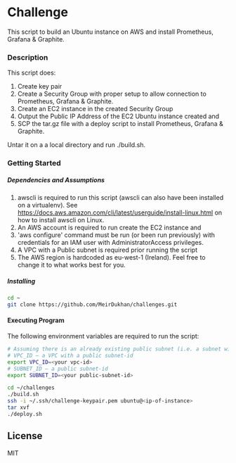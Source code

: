 # Challenge

This script to build an Ubuntu instance on AWS and install Prometheus, Grafana & Graphite. 
### Description 
This script does: 
1. Create key pair
2. Create a Security Group with proper setup to allow connection to Prometheus, Grafana & Graphite. 
3. Create an EC2 instance in the created Security Group
4. Output the Public IP Address of the EC2 Ubuntu instance created and 
5. SCP the tar.gz file with a deploy script to install Prometheus, Grafana & Graphite. 

Untar it on a a local directory and run ./build.sh. 

### Getting Started 
##### Dependencies and Assumptions
1. awscli is required to run this script (awscli can also have been installed on a virtualenv). 
See https://docs.aws.amazon.com/cli/latest/userguide/install-linux.html on how to install awscli on Linux. 
2. An AWS account is required to run create the EC2 instance and 
3. 'aws configure' command must be run (or been run previously) with credentials for an IAM user with AdministratorAccess privileges. 
4. A VPC with a Public subnet is required prior running the script
5. The AWS region is hardcoded as eu-west-1 (Ireland). Feel free to change it to what works best for you. 

##### Installing 
```sh
cd ~
git clone https://github.com/MeirDukhan/challenges.git
```

#### Executing Program

The following environment variables are required to run the script: 
```sh 
# Assuming there is an already existing public subnet (i.e. a subnet with access to Internet)
# VPC_ID – a VPC with a public subnet-id 
export VPC_ID=<your vpc-id>
# SUBNET_ID – a public subnet-id
export SUBNET_ID=<your public-subnet-id>

cd ~/challenges
./build.sh 
ssh -i ~/.ssh/challenge-keypair.pem ubuntu@<ip-of-instance> 
tar xvf 
./deploy.sh 
```

License
----

MIT


